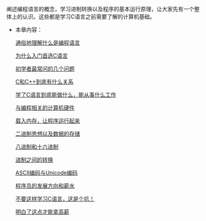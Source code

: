 阐述编程语言的概念，学习进制转换以及程序的基本运行原理，让大家先有一个整体上的认识。这些都是学习C语言之前需要了解的计算机基础。

- 本章内容：

  [通俗地理解什么是编程语言](http://c.biancheng.net/cpp/html/1721.html)

  [为什么入门首选C语言](http://c.biancheng.net/cpp/html/2709.html)

  [初学者最常问的几个问题](http://c.biancheng.net/cpp/html/2844.html)

  [C和C++到底有什么关系](http://c.biancheng.net/cpp/html/3161.html)

  [学了C语言到底能做什么，能从事什么工作](http://c.biancheng.net/cpp/html/3165.html)

  [与编程相关的计算机硬件](http://c.biancheng.net/cpp/html/2837.html)

  [载入内存，让程序运行起来](http://c.biancheng.net/cpp/html/2838.html)

  [二进制思想以及数据的存储](http://c.biancheng.net/cpp/html/2839.html)

  [八进制和十六进制](http://c.biancheng.net/cpp/html/2854.html)

  [进制之间的转换](http://c.biancheng.net/cpp/html/2855.html)

  [ASCII编码与Unicode编码](http://c.biancheng.net/cpp/html/2840.html)

  [程序员的发展方向和薪水](http://c.biancheng.net/cpp/html/2842.html)

  [不要这样学习C语言，这是个坑！](http://c.biancheng.net/cpp/html/2937.html)

  [明白了这点才能拿高薪](http://c.biancheng.net/cpp/html/2938.html)